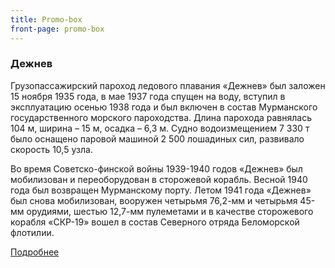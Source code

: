 ```yaml
---
title: Promo-box
front-page: promo-box
---
```



### Дежнев

Грузопассажирский пароход ледового плавания «Дежнев» был заложен 15 ноября 1935 года, в мае 1937 года спущен на воду, вступил в эксплуатацию осенью 1938 года и был включен в состав Мурманского государственного морского пароходства. Длина парохода равнялась 104 м, ширина – 15 м, осадка – 6,3 м. Судно водоизмещением 7 330 т было оснащено паровой машиной 2 500 лошадиных сил, развивало скорость 10,5 узла.

Во время Советско-финской войны 1939-1940 годов «Дежнев» был мобилизован и переоборудован в сторожевой корабль. Весной 1940 года был возвращен Мурманскому порту. Летом 1941 года «Дежнев» был снова мобилизован, вооружен четырьмя 76,2-мм и четырьмя 45-мм орудиями, шестью 12,7-мм пулеметами и в качестве сторожевого корабля «СКР-19» вошел в состав Северного отряда Беломорской флотилии.

[Подробнее](/public/korabli/dejnev)